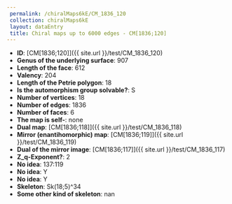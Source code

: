 ```yaml
--- 
 permalink: /chiralMaps6kE/CM_1836_120 
 collection: chiralMaps6kE
 layout: dataEntry
 title: Chiral maps up to 6000 edges - CM[1836;120]
---
```


- **ID**: [CM[1836;120]]({{ site.url }}/test/CM_1836_120)
- **Genus of the underlying surface**: 907
- **Length of the face**: 612
- **Valency**: 204
- **Length of the Petrie polygon**: 18
- **Is the automorphism group solvable?**: S
- **Number of vertices**: 18
- **Number of edges**: 1836
- **Number of faces**: 6
- **The map is self-**: none
- **Dual map**: [CM[1836;118]]({{ site.url }}/test/CM_1836_118)
- **Mirror (enantihomorphic) map**: [CM[1836;119]]({{ site.url }}/test/CM_1836_119)
- **Dual of the mirror image**: [CM[1836;117]]({{ site.url }}/test/CM_1836_117)
- **Z_q-Exponent?**: 2
- **No idea**:  137:119
- **No idea**: Y
- **No idea**: Y
- **Skeleton**: Sk(18;5)^34
- **Some other kind of skeleton**: nan
